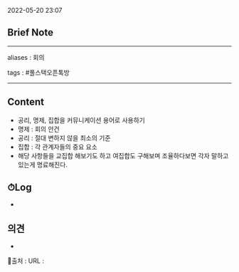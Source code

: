 2022-05-20 23:07
## Brief Note
---
aliases : 회의

tags : #풀스택오픈톡방 

---

## Content
- 공리, 명제, 집합을 커뮤니케이션 용어로 사용하기
- 명제 : 회의 안건
- 공리 : 절대 변하지 않을 최소의 기준
- 집합 : 각 관계자들의 중요 요소
- 해당 사항들을 교집합 해보기도 하고 여집합도 구해보며 조율하다보면 각자 말하고 있는게 명료해진다.

## ⏱Log
-

## 의견
-


📙출처 :
URL :